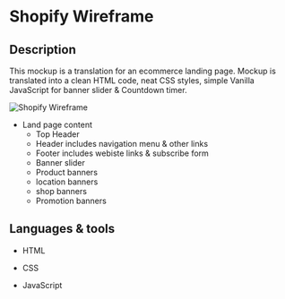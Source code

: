 # Shopify Wireframe

## Description

This mockup is a translation for an ecommerce landing page. Mockup is translated into a clean HTML code, neat CSS styles, simple Vanilla JavaScript for banner slider & Countdown timer.

![Shopify Wireframe](/assets/images/Node-Amazon-Storefront.gif)

* Land page content
  * Top Header
  * Header includes navigation menu & other links
  * Footer includes webiste links & subscribe form
  * Banner slider
  * Product banners
  * location banners
  * shop banners
  * Promotion banners


## Languages & tools

* HTML

* CSS

* JavaScript
